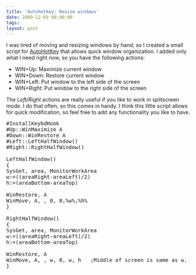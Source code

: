 ```yaml
---
title: 'Autohotkey: Resize windows'
date: 2009-12-03 00:00:00 
tags: 
layout: post
---
```

<p>I was tired of moving and resizing windows by hand, so I created a small script for <a href="http://www.autohotkey.com/">AutoHotKey</a> that allows quick window organization. I added only what I need right now, so you have the following actions:</p>

<ul>
<li>WIN+Up: Maximize current window</li>
<li>WIN+Down: Restore current window</li>
<li>WIN+Left: Put window to the left side of the screen</li>
<li>WIN+Right: Put window to the right side of the screen</li>
</ul>

<p>The <em>Left/Right</em> actions are really useful if you like to work in splitscreen mode. I do that often, so this comes in handy. I think this little script allows for quick modification, so feel free to add any functionality you like to have.</p>

<pre class="brush: js">#InstallKeybdHook
#Up::WinMaximize A
#Down::WinRestore A
#Left::LeftHalfWindow()
#Right::RightHalfWindow()

LeftHalfWindow()
{
SysGet, area, MonitorWorkArea
w:=((areaRight-areaLeft)/2)
h:=(areaBottom-areaTop)

WinRestore, A
WinMove, A, , 0, 0,%w%,%h%
}

RightHalfWindow()
{
SysGet, area, MonitorWorkArea
w:=((areaRight-areaLeft)/2)
h:=(areaBottom-areaTop)

WinRestore, A
WinMove, A, , w, 0, w, h   ;Middle of screen is same as w.
}</pre>
